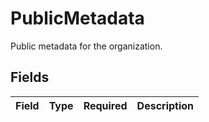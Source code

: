 # PublicMetadata

Public metadata for the organization.


## Fields

| Field       | Type        | Required    | Description |
| ----------- | ----------- | ----------- | ----------- |